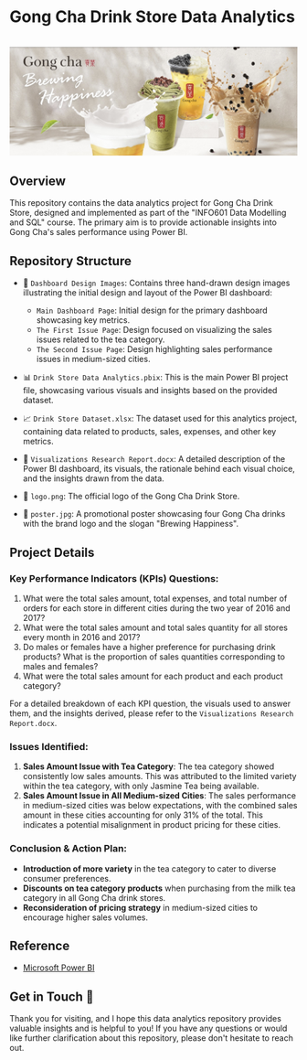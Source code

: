 
# Gong Cha Drink Store Data Analytics

<br />

<div align="center">
    <img src="./poster.jpg" alt="Gong Cha Drinks">
</div>

## Overview

This repository contains the data analytics project for Gong Cha Drink Store, designed and implemented as part of the "INFO601 Data Modelling and SQL" course. The primary aim is to provide actionable insights into Gong Cha's sales performance using Power BI.

## Repository Structure

- 📁 `Dashboard Design Images`: Contains three hand-drawn design images illustrating the initial design and layout of the Power BI dashboard:
  - `Main Dashboard Page`: Initial design for the primary dashboard showcasing key metrics.
  - `The First Issue Page`: Design focused on visualizing the sales issues related to the tea category.
  - `The Second Issue Page`: Design highlighting sales performance issues in medium-sized cities.
  
- 📊 `Drink Store Data Analytics.pbix`: This is the main Power BI project file, showcasing various visuals and insights based on the provided dataset. 
- 📈 `Drink Store Dataset.xlsx`: The dataset used for this analytics project, containing data related to products, sales, expenses, and other key metrics.
- 📝 `Visualizations Research Report.docx`: A detailed description of the Power BI dashboard, its visuals, the rationale behind each visual choice, and the insights drawn from the data.
- 🌅 `logo.png`: The official logo of the Gong Cha Drink Store.
- 🎨 `poster.jpg`: A promotional poster showcasing four Gong Cha drinks with the brand logo and the slogan "Brewing Happiness".

## Project Details

### Key Performance Indicators (KPIs) Questions:

1. What were the total sales amount, total expenses, and total number of orders for each store in different cities during the two year of 2016 and 2017?
2. What were the total sales amount and total sales quantity for all stores every month in 2016 and 2017?
3. Do males or females have a higher preference for purchasing drink products? What is the proportion of sales quantities corresponding to males and females?
4. What were the total sales amount for each product and each product category?

For a detailed breakdown of each KPI question, the visuals used to answer them, and the insights derived, please refer to the `Visualizations Research Report.docx`.

### Issues Identified:

1. **Sales Amount Issue with Tea Category**: The tea category showed consistently low sales amounts. This was attributed to the limited variety within the tea category, with only Jasmine Tea being available.
2. **Sales Amount Issue in All Medium-sized Cities**: The sales performance in medium-sized cities was below expectations, with the combined sales amount in these cities accounting for only 31% of the total. This indicates a potential misalignment in product pricing for these cities.

### Conclusion & Action Plan:

- **Introduction of more variety** in the tea category to cater to diverse consumer preferences.
- **Discounts on tea category products** when purchasing from the milk tea category in all Gong Cha drink stores.
- **Reconsideration of pricing strategy** in medium-sized cities to encourage higher sales volumes.

## Reference

- [Microsoft Power BI](https://learn.microsoft.com/en-us/power-bi/)

## Get in Touch 💬
Thank you for visiting, and I hope this data analytics repository provides valuable insights and is helpful to you! If you have any questions or would like further clarification about this repository, please don't hesitate to reach out.